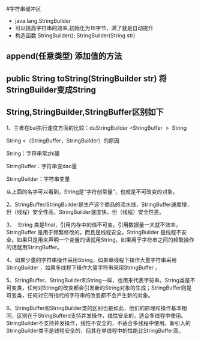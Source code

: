 #字符串缓冲区
* java.lang.StringBuilder
* 可以提高字符串的效率,初始化为16字节，满了就是自动提升
* 构造函数 
StringBuilder();
StringBuilder(String str)

## append(任意类型) 添加值的方法
## public String toString(StringBuilder str) 将StringBuilder变成String

## String,StringBuilder,StringBuffer区别如下
1、三者在bai执行速度方面的比较：duStringBuilder >StringBuffer  >  String

String <（StringBuffer，StringBuilder）的原因

String：字符串常zhi量

StringBuffer：字符串变dao量

StringBuilder：字符串变量

从上面的名字可以看到，String是“字符创常量”，也就是不可改变的对象。

2、StringBuffer/StringBuilder是生产这个商品的流水线，StringBuffer速度慢，但（线程）安全性高，StringBuilder速度快，但（线程）安全性差。

3、  String 类是final，引用内存中的值不可变。引用数据量一大就不效率，StringBuffer 是用于频繁修改的，而且是线程安全，StringBuilder 是线程不安全。如果只是用来声明一个变量的话就用String，如果用于字符串之间的频繁操作的话就用StringBuffer。

4、如果少量的字符串操作采用String，如果单线程下操作大量字符串采用StringBuilder ，如果多线程下操作大量字符串采用StringBuffer 。

5、StringBuffer、StringBuilder和String一样，也用来代表字符串。String类是不可变类，任何对String的改变都会引发新的String对象的生成；StringBuffer则是可变类，任何对它所指代的字符串的改变都不会产生新的对象。

6、StringBuffer和StringBuilder类的区别也是如此，他们的原理和操作基本相同，区别在于StringBufferd支持并发操作，线性安全的，适合多线程中使用。StringBuilder不支持并发操作，线性不安全的，不适合多线程中使用。新引入的StringBuilder类不是线程安全的，但其在单线程中的性能比StringBuffer高。